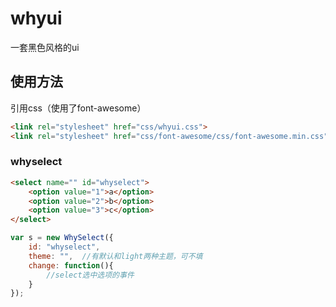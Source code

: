 # whyui

一套黑色风格的ui

## 使用方法

引用css（使用了font-awesome）

```html
<link rel="stylesheet" href="css/whyui.css">
<link rel="stylesheet" href="css/font-awesome/css/font-awesome.min.css">
```

### whyselect

```html
<select name="" id="whyselect">
	<option value="1">a</option>
	<option value="2">b</option>
	<option value="3">c</option>
</select>
```
```javascript
var s = new WhySelect({
	id: "whyselect",
	theme: "",	//有默认和light两种主题，可不填
	change: function(){
		//select选中选项的事件
	}
});
```

